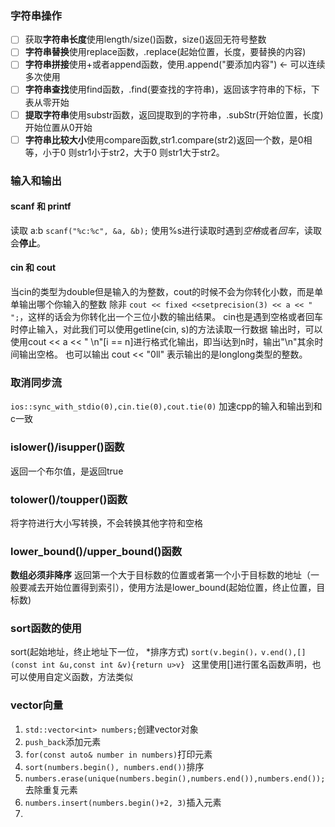 ### 字符串操作
- [ ] 获取**字符串长度**使用length/size()函数，size()返回无符号整数
- [ ] **字符串替换**使用replace函数，.replace(起始位置，长度，要替换的内容)
- [ ] **字符串拼接**使用+或者append函数，使用.append("要添加内容") <- 可以连续多次使用
- [ ] **字符串查找**使用find函数，.find(要查找的字符串)，返回该字符串的下标，下表从零开始
- [ ] **提取字符串**使用substr函数，返回提取到的字符串，.subStr(开始位置，长度)开始位置从0开始
- [ ] **字符串比较大小**使用compare函数,str1.compare(str2)返回一个数，是0相等，小于0 则str1小于str2，大于0 则str1大于str2。

### 输入和输出

#### scanf 和 printf
读取 a:b
`scanf("%c:%c", &a, &b);`
使用%s进行读取时遇到*空格*或者*回车*，读取会**停止**。

#### cin 和 cout
当cin的类型为double但是输入的为整数，cout的时候不会为你转化小数，而是单单输出哪个你输入的整数
除非 `cout << fixed <<setprecision(3) << a << " ";`，这样的话会为你转化出一个三位小数的输出结果。
cin也是遇到空格或者回车时停止输入，对此我们可以使用getline(cin, s)的方法读取一行数据
输出时，可以使用cout << a << " \n"[i == n]进行格式化输出，即当i达到n时，输出"\n"其余时间输出空格。
也可以输出 cout << "0ll" 表示输出的是longlong类型的整数。
### 取消同步流
`ios::sync_with_stdio(0),cin.tie(0),cout.tie(0)`
加速cpp的输入和输出到和c一致

### islower()/isupper()函数
返回一个布尔值，是返回true

### tolower()/toupper()函数
将字符进行大小写转换，不会转换其他字符和空格

### lower_bound()/upper_bound()函数
**数组必须非降序**
返回第一个大于目标数的位置或者第一个小于目标数的地址（一般要减去开始位置得到索引），使用方法是lower_bound(起始位置，终止位置，目标数)

### sort函数的使用
sort(起始地址，终止地址下一位， *排序方式)
`sort(v.begin()，v.end(),[](const int &u,const int &v){return u>v} `
这里使用[]进行匿名函数声明，也可以使用自定义函数，方法类似


### vector向量
1. `std::vector<int> numbers;`创建vector对象
2. `push_back`添加元素
3. `for(const auto& number in numbers)`打印元素
4. `sort(numbers.begin(), numbers.end())`排序
5. `numbers.erase(unique(numbers.begin(),numbers.end()),numbers.end());`去除重复元素
6. `numbers.insert(numbers.begin()+2, 3)`插入元素
7. 
<!--stackedit_data:
eyJoaXN0b3J5IjpbMTUxMDgxNTA0MCw2NjI5MDY1NzksNjM2Nz
Y0NzI2LDY4MjQ1OTIxMywxMTI2MDg5MzM0LDU4ODUwMTA2OV19

-->